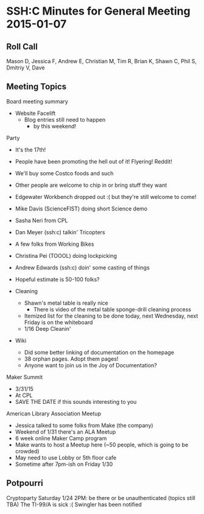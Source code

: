 SSH:C Minutes for General Meeting 2015-01-07
============================================

Roll Call
---------
Mason D, Jessica F, Andrew E, Christian M, Tim R, Brian K, Shawn C, Phil S, Dmitriy V, Dave

Meeting Topics
--------------

Board meeting summary
- Website Facelift
  - Blog entries still need to happen
    - by this weekend!

Party
- It's the 17th!
- People have been promoting the hell out of it! Flyering! Reddit!
- We'll buy some Costco foods and such
- Other people are welcome to chip in or bring stuff they want
- Edgewater Workbench dropped out :( but they're still welcome to come!
- Mike Davis (ScienceFIST) doing short Science demo
- Sasha Neri from CPL
- Dan Meyer (ssh:c) talkin' Tricopters
- A few folks from Working Bikes
- Christina Pei (TOOOL) doing lockpicking
- Andrew Edwards (ssh:c) doin' some casting of things
- Hopeful estimate is 50-100 folks?

- Cleaning
  - Shawn's metal table is really nice
    - There is video of the metal table sponge-drill cleaning process
  - Itemized list for the cleaning to be done today, next Wednesday, next Friday is on the whiteboard
  - 1/16 Deep Cleanin'

- Wiki
  - Did some better linking of documentation on the homepage
  - 38 orphan pages. Adopt them pages!
  - Anyone want to join us in the Joy of Documentation?

Maker Summit
- 3/31/15
- At CPL
- SAVE THE DATE if this sounds interesting to you

American Library Association Meetup
- Jessica talked to some folks from Make (the company)
- Weekend of 1/31 there's an ALA Meetup
- 6 week online Maker Camp program
- Make wants to host a Meetup here (~50 people, which is going to be crowded)
- May need to use Lobby or 5th floor cafe
- Sometime after 7pm-ish on Friday 1/30

Potpourri
--------

Cryptoparty Saturday 1/24 2PM: be there or be unauthenticated (topics still TBA)
The TI-99/A is sick :( Swingler has been notified
